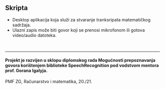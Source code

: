 ## Skripta
- Desktop aplikacija koja služi za stvaranje tranksripata matematičkog sadržaja. 
- Ulazni zapis može biti govor koji se prenosi mikrofonom ili gotova video/audio datoteka. 
<br>

***

#### Projekt je razvijen u sklopu diplomskog rada Mogućnosti prepoznavanja govora korištenjem biblioteke SpeechRecognition pod vodstvom mentora prof. Gorana Igalyja.
PMF ZG, Računarstvo i matematika, 20./21.
